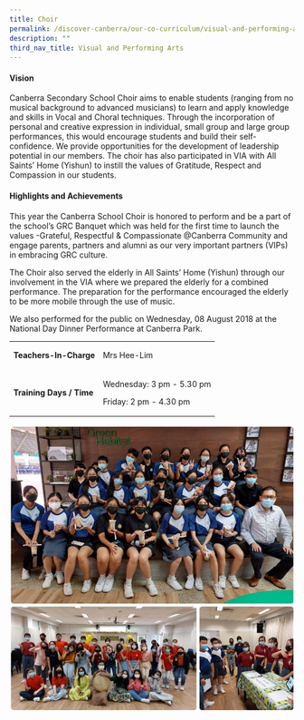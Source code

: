 ```yaml
---
title: Choir
permalink: /discover-canberra/our-co-curriculum/visual-and-performing-arts/choir/
description: ""
third_nav_title: Visual and Performing Arts
---
```

<h4><strong>Vision</strong></h4>
<p>Canberra Secondary School Choir aims to enable students (ranging from no musical background to advanced musicians) to learn and apply knowledge and skills in Vocal and Choral techniques. Through the incorporation of personal and creative expression in individual, small group and large group performances, this would encourage students and build their self-confidence. We provide opportunities for the development of leadership potential in our members. The choir has also participated in VIA with All Saints&rsquo; Home (Yishun) to instill the values of Gratitude, Respect and Compassion in our students.</p>
<h4><strong>Highlights and Achievements</strong></h4>
<p>This year the Canberra School Choir is honored to perform and be a part of the school&rsquo;s GRC Banquet which was held for the first time to launch the values -Grateful, Respectful &amp; Compassionate @Canberra Community and engage parents, partners and alumni as our very&nbsp;important partners (VIPs) in embracing GRC culture.</p>
<p>The Choir also served the elderly in All Saints&rsquo; Home (Yishun) through our involvement in the VIA where we prepared the elderly for a combined performance. The preparation for the performance&nbsp;encouraged the elderly to be more mobile through the use of music.</p>
<p>We also performed for the public on Wednesday, 08 August 2018 at the National Day Dinner Performance at Canberra Park.</p>
<div>
<table>
<tbody>
<tr>
<td>
<p><strong>Teachers-In-Charge</strong></p>
</td>
<td>
<p>Mrs Hee-Lim</p>
</td>
</tr>
<tr>
<td>
<p><strong>Training Days / Time</strong></p>
</td>
<td>
<p>Wednesday: 3 pm - 5.30 pm</p>
<p>Friday: 2 pm - 4.30 pm</p>
</td>
</tr>
</tbody>
</table>
</div>

![](/images/choir.png)